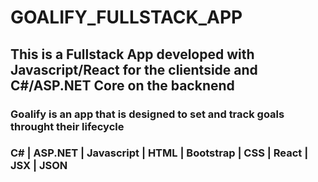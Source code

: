 # GOALIFY_FULLSTACK_APP
## This is a Fullstack App developed with Javascript/React for the clientside and C#/ASP.NET Core on the backnend
### Goalify is an app that is designed to set and track goals throught their lifecycle
### C# | ASP.NET | Javascript | HTML | Bootstrap | CSS | React | JSX | JSON 
